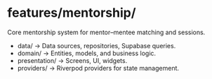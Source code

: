 ﻿# features/mentorship/

Core mentorship system for mentor–mentee matching and sessions.

- data/ → Data sources, repositories, Supabase queries.  
- domain/ → Entities, models, and business logic.  
- presentation/ → Screens, UI, widgets.  
- providers/ → Riverpod providers for state management.
